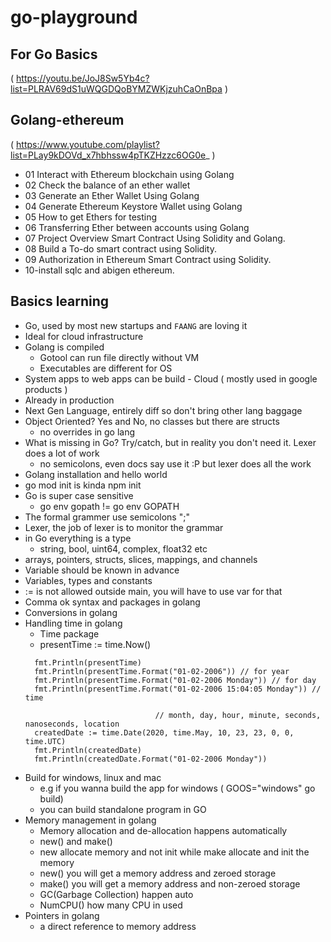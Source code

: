 # go-playground

## For Go Basics
( https://youtu.be/JoJ8Sw5Yb4c?list=PLRAV69dS1uWQGDQoBYMZWKjzuhCaOnBpa )

## Golang-ethereum
( https://www.youtube.com/playlist?list=PLay9kDOVd_x7hbhssw4pTKZHzzc6OG0e_ )

- 01 Interact with Ethereum blockchain using Golang
- 02 Check the balance of an ether wallet
- 03 Generate an Ether Wallet Using Golang
- 04 Generate Ethereum Keystore Wallet using Golang
- 05 How to get Ethers for testing
- 06 Transferring Ether between accounts using Golang
- 07 Project Overview Smart Contract Using Solidity and Golang.
- 08 Build a To-do smart contract using Solidity.
- 09 Authorization in Ethereum Smart Contract using Solidity.
- 10-install sqlc and abigen ethereum.


## Basics learning
- Go, used by most new startups and `FAANG` are loving it
- Ideal for cloud infrastructure
- Golang is compiled
    - Gotool can run file directly without VM
    - Executables are different for OS
- System apps to web apps can be build - Cloud  ( mostly used in google products )
- Already in production
- Next Gen Language, entirely diff so don't bring other lang baggage
- Object Oriented? Yes and No, no classes but there are structs
    - no overrides in go lang
- What is missing in Go? Try/catch, but in reality you don't need it. Lexer does a lot of work
    - no semicolons, even docs say use it :P but lexer does all the work
- Golang installation and hello world
- go mod init is kinda npm init
- Go is super case sensitive
    - go env gopath != go env GOPATH
- The formal grammer use semicolons ";"
- Lexer, the job of lexer is to monitor the grammar
- in Go everything is a type
    - string, bool, uint64, complex, float32 etc
- arrays, pointers, structs, slices, mappings, and channels
- Variable should be known in advance
- Variables, types and constants
- := is not allowed outside main, you will have to use var for that
- Comma ok syntax and packages in golang
- Conversions in golang
- Handling time in golang
    - Time package
    - presentTime := time.Now()
    ````
      fmt.Println(presentTime)
      fmt.Println(presentTime.Format("01-02-2006")) // for year
      fmt.Println(presentTime.Format("01-02-2006 Monday")) // for day
      fmt.Println(presentTime.Format("01-02-2006 15:04:05 Monday")) // time
      
                                 // month, day, hour, minute, seconds, nanoseconds, location   
      createdDate := time.Date(2020, time.May, 10, 23, 23, 0, 0, time.UTC)
      fmt.Println(createdDate)
      fmt.Println(createdDate.Format("01-02-2006 Monday"))
    `````
- Build for windows, linux and mac
    - e.g if you wanna build the app for windows ( GOOS="windows" go build)   
    - you can build standalone program in GO
- Memory management in golang
    - Memory allocation and de-allocation happens automatically 
    - new() and make()
    - new allocate memory and not init while make allocate and init the memory
    - new() you will get a memory address and zeroed storage
    - make() you will get a memory address and non-zeroed storage
    - GC(Garbage Collection) happen auto
    - NumCPU() how many CPU in used
- Pointers in golang
    - a direct reference to memory address